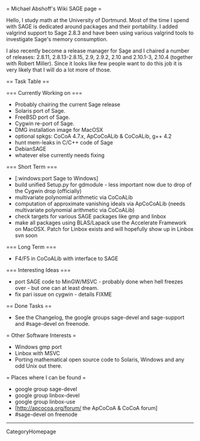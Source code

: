 = Michael Abshoff's Wiki SAGE page =

Hello, I study math at the University of Dortmund. Most of the time I spend with SAGE is dedicated around packages and their portability. I added valgrind support to Sage 2.8.3 and have been using various valgrind tools to investigate Sage's memory consumption.

I also recently become a release manager for Sage and I chaired a number of releases: 2.8.11, 2.8.13-2.8.15, 2.9, 2.9.2, 2.10 and 2.10.1-3, 2.10.4 (together with Robert Miller). Since it looks like few people want to do this job it is very likely that I will do a lot more of those.

== Task Table ==

=== Currently Working on ===
 * Probably chairing the current Sage release
 * Solaris port of Sage.
 * FreeBSD port of Sage.
 * Cygwin re-port of Sage.
 * DMG installation image for MacOSX
 * optional spkgs: CoCoA 4.7.x, ApCoCoALib & CoCoALib, g++ 4.2
 * hunt mem-leaks in C/C++ code of Sage 
 * DebianSAGE
 * whatever else currently needs fixing

=== Short Term ===
 * [:windows:port Sage to Windows]
 * build unified Setup.py for gdmodule - less important now due to drop of the Cygwin drop (officially)
 * multivariate polynomial arithmetic via CoCoALib
 * computation of approximate vanishing ideals via ApCoCoALib (needs multivariate polynomial arithmetic via CoCoALib)
 * check targets for various SAGE packages like gmp and linbox
 * make all packages using BLAS/Lapack use the Accelerate Framework on MacOSX. Patch for Linbox exists and will hopefully show up in Linbox svn soon

=== Long Term ===
 * F4/F5 in CoCoALib with interface to  SAGE

=== Interesting Ideas ===
 * port SAGE code to MinGW/MSVC - probably done when hell freezes over - but one can at least dream.
 * fix pari issue on cygwin - details FIXME

== Done Tasks ==
 * See the Changelog, the google groups sage-devel and sage-support and #sage-devel on freenode.

= Other Software Interests =
 * Windows gmp port
 * Linbox with MSVC
 * Porting mathematical open source code to Solaris, Windows and any odd Unix out there. 

= Places where I can be found =
 * google group sage-devel
 * google group linbox-devel
 * google group linbox-use
 * [http://apcocoa.org/forum/ the ApCoCoA & CoCoA forum]
 * #sage-devel on freenode

----
CategoryHomepage
